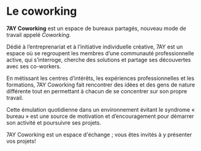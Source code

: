 # Le coworking

__7AY Coworking__ est un espace de bureaux partagés, nouveau mode de travail appelé _Coworking_.

Dédié à l’entreprenariat et à l’initiative individuelle créative, 7AY est un espace où se regroupent les membres d’une communauté professionnelle active, qui s’interroge, cherche des solutions et partage ses découvertes avec ses co-workers.

En métissant les centres d’intérêts, les expériences professionnelles et les formations, 7AY Coworking fait rencontrer des idées et des gens de nature différente tout en permettant à chacun de se concentrer sur son propre travail.

Cette émulation quotidienne dans un environnement évitant le syndrome « bureau » est une source de motivation et d’encouragement pour démarrer son activité et poursuivre ses projets.

7AY Coworking est un espace d'échange ; vous êtes invités à y présenter vos projets!
